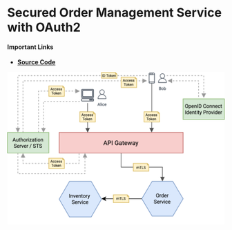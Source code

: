 # Secured Order Management Service with OAuth2

#### Important Links
- [**Source Code**](https://github.com/ballerina-platform/module-ballerina-oauth2/tree/master/examples/order-management-service)

![Securing Microservice with JWT](./order-management-service.png)
